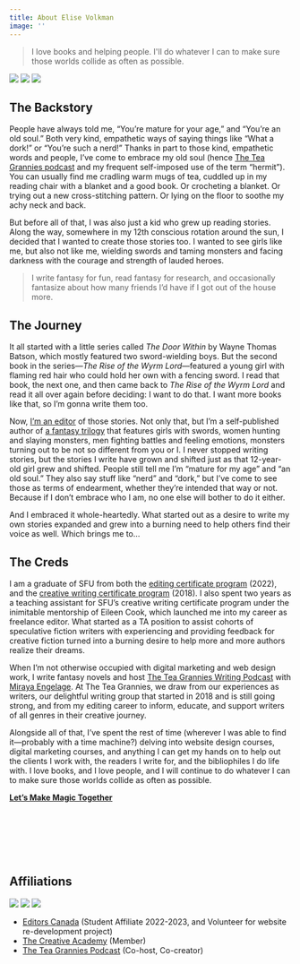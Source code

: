 ```yaml
---
title: About Elise Volkman
image: ''
---
```


> I love books and helping people. I'll do whatever I can to make sure those worlds collide as often as possible.

<div class="gallery-box">
  <div class="gallery">
    <img src="/images/hero-image.jpg" loading="lazy">
    <img src="/images/tea-candle.jpg" loading="lazy">
    <img src="/images/footer-3.jpg" loading="lazy">
  </div>
</div>

## The Backstory

People have always told me, “You’re mature for your age,” and “You’re an old soul.” Both very kind, empathetic ways of saying things like “What a dork!” or “You’re such a nerd!” Thanks in part to those kind, empathetic words and people, I’ve come to embrace my old soul (hence [The Tea Grannies podcast](https://shows.acast.com/the-tea-grannies) and my frequent self-imposed use of the term “hermit”). You can usually find me cradling warm mugs of tea, cuddled up in my reading chair with a blanket and a good book. Or crocheting a blanket. Or trying out a new cross-stitching pattern. Or lying on the floor to soothe my achy neck and back.

But before all of that, I was also just a kid who grew up reading stories. Along the way, somewhere in my 12th conscious rotation around the sun, I decided that I wanted to create those stories too. I wanted to see girls like me, but also not like me, wielding swords and taming monsters and facing darkness with the courage and strength of lauded heroes.

> I write fantasy for fun, read fantasy for research, and occasionally fantasize about how many friends I’d have if I got out of the house more.

## The Journey

It all started with a little series called _The Door Within_ by Wayne Thomas Batson, which mostly featured two sword-wielding boys. But the second book in the series—_The Rise of the Wyrm Lord_—featured a young girl with flaming red hair who could hold her own with a fencing sword. I read that book, the next one, and then came back to _The Rise of the Wyrm Lord_ and read it all over again before deciding: I want to do that. I want more books like that, so I’m gonna write them too.

Now, [I’m an editor](/services) of those stories. Not only that, but I’m a self-published author of [a fantasy trilogy](/projects/the-nymph-keepers-trilogy/) that features girls with swords, women hunting and slaying monsters, men fighting battles and feeling emotions, monsters turning out to be not so different from you or I. I never stopped writing stories, but the stories I write have grown and shifted just as that 12-year-old girl grew and shifted. People still tell me I’m “mature for my age” and “an old soul.” They also say stuff like “nerd” and “dork,” but I’ve come to see those as terms of endearment, whether they’re intended that way or not. Because if I don’t embrace who I am, no one else will bother to do it either.

And I embraced it whole-heartedly. What started out as a desire to write my own stories expanded and grew into a burning need to help others find their voice as well. Which brings me to…

## The Creds

I am a graduate of SFU from both the [editing certificate program](https://www.sfu.ca/continuing-studies/programs/editing-certificate.html) (2022), and the [creative writing certificate program](https://www.sfu.ca/continuing-studies/programs/the-writers-studio-creative-writing-certificate.html) (2018). I also spent two years as a teaching assistant for SFU’s creative writing certificate program under the inimitable mentorship of Eileen Cook, which launched me into my career as freelance editor. What started as a TA position to assist cohorts of speculative fiction writers with experiencing and providing feedback for creative fiction turned into a burning desire to help more and more authors realize their dreams.

When I’m not otherwise occupied with digital marketing and web design work, I write fantasy novels and host [The Tea Grannies Writing Podcast](/projects/the-tea-grannies-podcast/) with [Miraya Engelage](https://www.mirayaengelage.ca/). At The Tea Grannies, we draw from our experiences as writers, our delightful writing group that started in 2018 and is still going strong, and from my editing career to inform, educate, and support writers of all genres in their creative journey.

Alongside all of that, I’ve spent the rest of time (wherever I was able to find it—probably with a time machine?) delving into website design courses, digital marketing courses, and anything I can get my hands on to help out the clients I work with, the readers I write for, and the bibliophiles I do life with. I love books, and I love people, and I will continue to do whatever I can to make sure those worlds collide as often as possible.

  <div class="section__navigation" style="padding-top: 0; padding-bottom: 100px;">
    <a href="/contact" class="button button--primary section-button"><b>Let’s Make Magic Together</b></a>
  </div>

## Affiliations

<div class="gallery-box">
  <div class="gallery">
    <img src="/images/editors-canada-affiliate.jpg" loading="lazy">
    <img src="/images/TCA-affiliate.jpg" loading="lazy">
    <img src="/images/the-tea-grannies-podcast.jpg" loading="lazy">
  </div>
</div>

- [Editors Canada](https://www.editors.ca/) (Student Affiliate 2022-2023, and Volunteer for website re-development project)
- [The Creative Academy](https://creativeacademyforwriters.com/) (Member)
- [The Tea Grannies Podcast](https://shows.acast.com/the-tea-grannies) (Co-host, Co-creator)